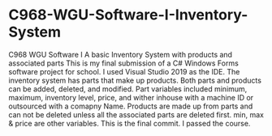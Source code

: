 # C968-WGU-Software-I-Inventory-System
C968 WGU Software I A basic Inventory System with products and associated parts
This is my final submission of a C# Windows Forms software project for school. I used Visual Studio 2019 as the IDE.
The inventory system has parts that make up products. Both parts and products can be added, deleted, and modified.
Part variables included minimum, maximum, inventory level, price, and wither inhouse with a machine ID or outsourced with a comapny Name.
Products are made up from parts and can not be deleted unless all the associated parts are deleted first. min, max & price are other variables. This is the final commit. I passed the course.

